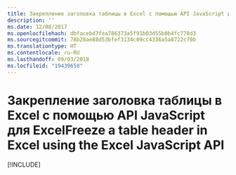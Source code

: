 ```yaml
---
title: Закрепление заголовка таблицы в Excel с помощью API JavaScript для Excel
description: ''
ms.date: 12/08/2017
ms.openlocfilehash: dbfacebd7fea786373a5f91b03d55b0b4fc778d3
ms.sourcegitcommit: 78b28ae88d53bfef3134c09cc4336a5a8722c70b
ms.translationtype: HT
ms.contentlocale: ru-RU
ms.lasthandoff: 09/03/2018
ms.locfileid: "19439658"
---
```

# <a name="freeze-a-table-header-in-excel-using-the-excel-javascript-api"></a><span data-ttu-id="99ba4-102">Закрепление заголовка таблицы в Excel с помощью API JavaScript для Excel</span><span class="sxs-lookup"><span data-stu-id="99ba4-102">Freeze a table header in Excel using the Excel JavaScript API</span></span>

[!INCLUDE[](../includes/excel-tutorial-freeze-header.md)]
